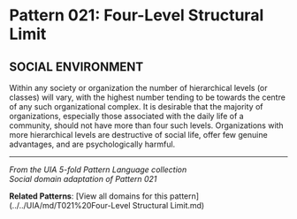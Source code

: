 # Pattern 021: Four-Level Structural Limit

## SOCIAL ENVIRONMENT

Within any society or organization the number of hierarchical levels (or classes) will vary, with the highest number tending to be towards the centre of any such organizational complex. It is desirable that the majority of organizations, especially those associated with the daily life of a community, should not have more than four such levels. Organizations with more hierarchical levels are destructive of social life, offer few genuine advantages, and are psychologically harmful.

---

*From the UIA 5-fold Pattern Language collection*  
*Social domain adaptation of Pattern 021*

**Related Patterns**: [View all domains for this pattern](../../UIA/md/T021%20Four-Level Structural Limit.md)

